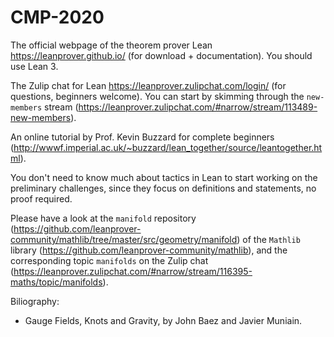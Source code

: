 # CMP-2020
The official webpage of the theorem prover Lean https://leanprover.github.io/ (for download + documentation).  You should use Lean 3.

The Zulip chat for Lean https://leanprover.zulipchat.com/login/ (for questions, beginners welcome). You can start by skimming through the `new-members` stream (https://leanprover.zulipchat.com/#narrow/stream/113489-new-members).

An online tutorial by Prof. Kevin Buzzard for complete beginners (http://wwwf.imperial.ac.uk/~buzzard/lean_together/source/leantogether.html).

You don't need to know much about tactics in Lean to start working on the preliminary challenges, since they focus on definitions and statements, no proof required.

Please have a look at the `manifold` repository (https://github.com/leanprover-community/mathlib/tree/master/src/geometry/manifold) of the `Mathlib` library (https://github.com/leanprover-community/mathlib), and the corresponding topic `manifolds` on the Zulip chat (https://leanprover.zulipchat.com/#narrow/stream/116395-maths/topic/manifolds).

Biliography:
- Gauge Fields, Knots and Gravity, by John Baez and Javier Muniain.
